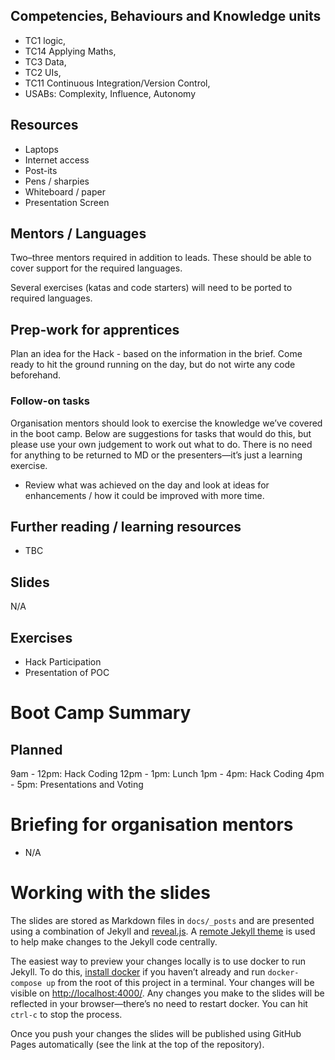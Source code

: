 <!--- ORGANISER THINGS TO CONSIDER 
- Which technical competencies, behaviours and knowledge module topics does the bootcamp cover/meet
- Structuring retros so that they can inform thinking for individual's personal learning records (off the job training record tab in their learning logs)
- Introducing some sort of test or quiz on basic concept learning points from the bootcamp to validate that they have taken stuff in, and provide organisation mentors with results to help them focus follow ups
--->

## Competencies, Behaviours and Knowledge units

* TC1 logic, 
* TC14 Applying Maths, 
* TC3 Data, 
* TC2 UIs, 
* TC11 Continuous Integration/Version Control, 
* USABs: Complexity, Influence, Autonomy

## Resources 

* Laptops
* Internet access
* Post-its
* Pens / sharpies
* Whiteboard / paper
* Presentation Screen

## Mentors / Languages
 
Two–three mentors required in addition to leads. These should be able to cover support for the required languages.

Several exercises (katas and code starters) will need to be ported to required languages.

## Prep-work for apprentices

Plan an idea for the Hack - based on the information in the brief. Come ready to hit the ground running on the day, but do not wirte any code beforehand. 

### Follow-on tasks

Organisation mentors should look to exercise the knowledge we’ve covered in the boot camp. Below are suggestions for tasks that would do this, but please use your own judgement to work out what to do. There is no need for anything to be returned to MD or the presenters—it’s just a learning exercise.

* Review what was achieved on the day and look at ideas for enhancements / how it could be improved with more time. 

## Further reading / learning resources

<!--- For end of boot camp: Signposting for apprentices self study, further learning, online resources, practice etc. --->

* TBC
 
## Slides

N/A

## Exercises

* Hack Participation
* Presentation of POC
<!--- 
* Setting up CI?
* Branching and creating Pull Requests?
* Resolving, tracing, telneting?
---> 

# Boot Camp Summary


## Planned

9am - 12pm: Hack Coding
12pm - 1pm: Lunch
1pm - 4pm: Hack Coding
4pm - 5pm: Presentations and Voting


# Briefing for organisation mentors

* N/A

# Working with the slides

The slides are stored as Markdown files in `docs/_posts` and are presented using a combination of Jekyll and [reveal.js](https://revealjs.com/#/). A [remote Jekyll theme](https://github.com/autotraderuk/jekyll-revealjs) is used to help make changes to the Jekyll code centrally.

The easiest way to preview your changes locally is to use docker to run Jekyll. To do this, [install docker](https://www.docker.com/get-started) if you haven’t already and run `docker-compose up` from the root of this project in a terminal. Your changes will be visible on <http://localhost:4000/>. Any changes you make to the slides will be reflected in your browser—there’s no need to restart docker. You can hit `ctrl-c` to stop the process.

Once you push your changes the slides will be published using GitHub Pages automatically (see the link at the top of the repository).
